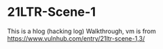 # 21LTR-Scene-1
This is a hlog (hacking log) Walkthrough, vm is from https://www.vulnhub.com/entry/21ltr-scene-1,3/
